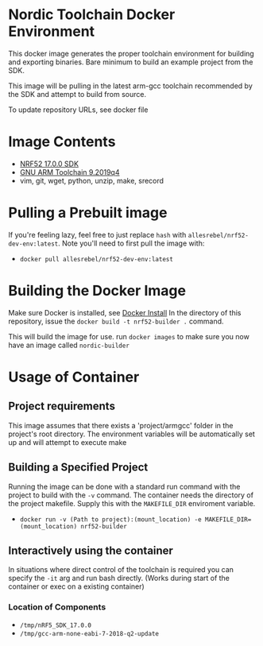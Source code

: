 # Nordic Toolchain Docker Environment
This docker image generates the proper toolchain environment
for building and exporting binaries. Bare minimum to build an example
project from the SDK.

This image will be pulling in the latest arm-gcc toolchain
recommended by the SDK and attempt to build from source.

To update repository URLs, see docker file

# Image Contents
* [NRF52 17.0.0 SDK](https://infocenter.nordicsemi.com/index.jsp?topic=%2Fsdk_nrf5_v17.0.0%2Findex.html)
* [GNU ARM Toolchain 9.2019q4](https://developer.arm.com/-/media/Files/downloads/gnu-rm/9-2019q4/gcc-arm-none-eabi-9-2019-q4-major-x86_64-linux.tar.bz2)
* vim, git, wget, python, unzip, make, srecord

# Pulling a Prebuilt image
If you're feeling lazy, feel free to just replace `hash` with 
`allesrebel/nrf52-dev-env:latest`. Note you'll need to first
pull the image with:

* `docker pull allesrebel/nrf52-dev-env:latest`

# Building the Docker Image
Make sure Docker is installed, see [Docker Install](https://docs.docker.com/install/)
In the directory of this repository, issue the `docker build -t nrf52-builder .` command.

This will build the image for use. run `docker images` to make sure you now have an image
called `nordic-builder`

# Usage of Container

## Project requirements
This image assumes that there exists a 'project/armgcc' folder in the project's root directory.
The environment variables will be automatically set up and will attempt to execute make

## Building a Specified Project
Running the image can be done with a standard run command with the
project to build with the `-v` command. The container needs the
directory of the project makefile. Supply this with the `MAKEFILE_DIR` enviroment variable.

* `docker run -v (Path to project):(mount_location) -e MAKEFILE_DIR=(mount_location) nrf52-builder`

## Interactively using the container
In situations where direct control of the toolchain is required
you can specify the `-it` arg and run bash directly. (Works during
start of the container or exec on a existing container)

### Location of Components
* `/tmp/nRF5_SDK_17.0.0`
* `/tmp/gcc-arm-none-eabi-7-2018-q2-update`
